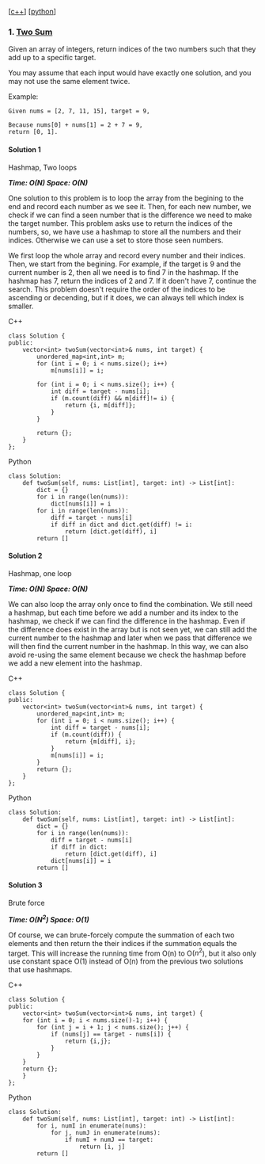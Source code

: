 [[c++](../cpp/1_twoSum.cpp)] [[python](../python/1_twoSum.py)]


### 1\. [Two Sum](https://leetcode.com/problems/two-sum/)


Given an array of integers, return indices of the two numbers such that they add up to a specific target.

You may assume that each input would have exactly one solution, and you may not use the same element twice.

Example:

```
Given nums = [2, 7, 11, 15], target = 9,

Because nums[0] + nums[1] = 2 + 7 = 9,
return [0, 1].
```

#### Solution 1

Hashmap, Two loops 

***Time: O(N) Space: O(N)***

One solution to this problem is to loop the array from the begining to the end and record each number
as we see it. Then, for each new number, we check if we can find a seen number that is the difference
we need to make the target number. This problem asks use to return the indices of the numbers, so, we 
have use a hashmap to store all the numbers and their indices. Otherwise we can use a set to store
those seen numbers.

We first loop the whole array and record every number and their indices. Then, we start from the begining.
For example, if the target is 9 and the current number is 2, then all we need is to find 7 in the hashmap.
If the hashmap has 7, return the indices of 2 and 7. If it doen't have 7, continue the search. This 
problem doesn't require the order of the indices to be ascending or decending, but if it does, we can always
tell which index is smaller.

C++

```
class Solution {
public:
    vector<int> twoSum(vector<int>& nums, int target) {
        unordered_map<int,int> m;
        for (int i = 0; i < nums.size(); i++) 
            m[nums[i]] = i;
        
        for (int i = 0; i < nums.size(); i++) {
            int diff = target - nums[i];
            if (m.count(diff) && m[diff]!= i) {
                return {i, m[diff]};
            }
        }

        return {};
    }
};
```

Python 
```
class Solution:
    def twoSum(self, nums: List[int], target: int) -> List[int]:
        dict = {}
        for i in range(len(nums)):
            dict[nums[i]] = i
        for i in range(len(nums)):
            diff = target - nums[i]
            if diff in dict and dict.get(diff) != i:
                return [dict.get(diff), i]
        return []
```

#### Solution 2

Hashmap, one loop

***Time: O(N) Space: O(N)***

We can also loop the array only once to find the combination. We still need a hashmap, but each time 
before we add a number and its index to the hashmap, we check if we can find the difference in the 
hashmap. Even if the difference does exist in the array but is not seen yet, we can still add the 
current number to the hashmap and later when we pass that difference we will then find the current 
number in the hashmap. In this way, we can also avoid re-using the same element because we check 
the hashmap before we add a new element into the hashmap.

C++

```
class Solution {
public:
    vector<int> twoSum(vector<int>& nums, int target) {
        unordered_map<int,int> m;
        for (int i = 0; i < nums.size(); i++) {
            int diff = target - nums[i];
            if (m.count(diff)) {
                return {m[diff], i};
            }
            m[nums[i]] = i;
        }
        return {};
    }
};
```

Python 

```
class Solution:
    def twoSum(self, nums: List[int], target: int) -> List[int]:
        dict = {}
        for i in range(len(nums)):
            diff = target - nums[i]
            if diff in dict:
                return [dict.get(diff), i]
            dict[nums[i]] = i
        return []
```

#### Solution 3 

Brute force

***Time: O(N<sup>2</sup>) Space: O(1)***

Of course, we can brute-forcely compute the summation of each two elements and then return 
the their indices if the summation equals the target. This will increase the running time 
from O(n) to O($n^2$), but it also only use constant space O(1) instead of O(n) from the 
previous two solutions that use hashmaps.

C++

```
class Solution {
public:
    vector<int> twoSum(vector<int>& nums, int target) {
    for (int i = 0; i < nums.size()-1; i++) {
        for (int j = i + 1; j < nums.size(); j++) {
            if (nums[j] == target - nums[i]) {
                return {i,j};
            }
        }
    }
    return {};
    }
};
```

Python

```
class Solution:
    def twoSum(self, nums: List[int], target: int) -> List[int]:
        for i, numI in enumerate(nums):
            for j, numJ in enumerate(nums):
                if numI + numJ == target:
                    return [i, j]
        return []
```
